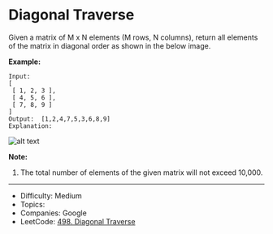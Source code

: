 # Diagonal Traverse

Given a matrix of M x N elements (M rows, N columns), return all elements of the matrix in diagonal order as shown in the below image.

**Example:**
```
Input:
[
 [ 1, 2, 3 ],
 [ 4, 5, 6 ],
 [ 7, 8, 9 ]
]
Output:  [1,2,4,7,5,3,6,8,9]
Explanation:
```
![alt text](diagonal_traverse.png)

**Note:**
1. The total number of elements of the given matrix will not exceed 10,000.
---

* Difficulty: Medium
* Topics: 
* Companies: Google
* LeetCode: [498. Diagonal Traverse](https://leetcode.com/problems/diagonal-traverse/description/)

